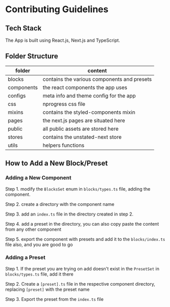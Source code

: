 # Contributing Guidelines

## Tech Stack

The App is built using React.js, Next.js and TypeScript.

## Folder Structure

| folder     | content                                     |
| ---------- | ------------------------------------------- |
| blocks     | contains the various components and presets |
| components | the react components the app uses           |
| configs    | meta info and theme config for the app      |
| css        | nprogress css file                          |
| mixins     | contains the styled-components mixin        |
| pages      | the next.js pages are situated here         |
| public     | all public assets are stored here           |
| stores     | contains the unstated-next store            |
| utils      | helpers functions                           |

## How to Add a New Block/Preset

### Adding a New Component

Step 1. modify the `BlocksSet` enum in `blocks/types.ts` file, adding the component.

Step 2. create a directory with the component name

Step 3. add an `index.ts` file in the directory created in step 2.

Step 4. add a preset in the directory, you can also copy paste the content from any other component

Step 5. export the component with presets and add it to the `blocks/index.ts` file also, and you are good to go

### Adding a Preset

Step 1. If the preset you are trying on add doesn't exist in the `PresetSet` in `blocks/types.ts` file, add it there

Step 2. Create a `[preset].ts` file in the respective component directory, replacing `[preset]` with the preset name

Step 3. Export the preset from the `index.ts` file

